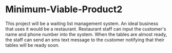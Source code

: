 # Minimum-Viable-Product2
This project will be a waiting list management system. An ideal business that uses it would be a restaurant. Restaurant staff can input the customer's name and phone number into the system. When the tables are almost ready, the staff can send an sms text message to the customer notifying that their tables will be ready soon. 
